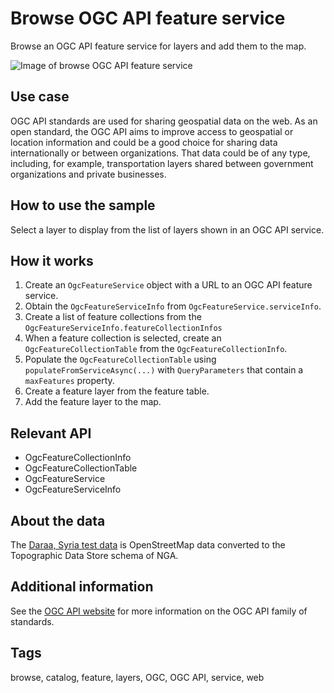 # Browse OGC API feature service

Browse an OGC API feature service for layers and add them to the map.

![Image of browse OGC API feature service](browse-ogc-api-feature-service.jpg)

## Use case

OGC API standards are used for sharing geospatial data on the web. As an open standard, the OGC API aims to improve access to geospatial or location information and could be a good choice for sharing data internationally or between organizations. That data could be of any type, including, for example, transportation layers shared between government organizations and private businesses.

## How to use the sample

Select a layer to display from the list of layers shown in an OGC API service.

## How it works

1. Create an `OgcFeatureService` object with a URL to an OGC API feature service.
2. Obtain the `OgcFeatureServiceInfo` from `OgcFeatureService.serviceInfo`.
3. Create a list of feature collections from the `OgcFeatureServiceInfo.featureCollectionInfos`
4. When a feature collection is selected, create an `OgcFeatureCollectionTable` from the `OgcFeatureCollectionInfo`.
5. Populate the `OgcFeatureCollectionTable` using `populateFromServiceAsync(...)` with `QueryParameters` that contain a `maxFeatures` property.
6. Create a feature layer from the feature table.
7. Add the feature layer to the map.

## Relevant API

* OgcFeatureCollectionInfo
* OgcFeatureCollectionTable
* OgcFeatureService
* OgcFeatureServiceInfo

## About the data

The [Daraa, Syria test data](https://demo.ldproxy.net/daraa) is OpenStreetMap data converted to the Topographic Data Store schema of NGA.

## Additional information

See the [OGC API website](https://ogcapi.ogc.org/) for more information on the OGC API family of standards.

## Tags

browse, catalog, feature, layers, OGC, OGC API, service, web
